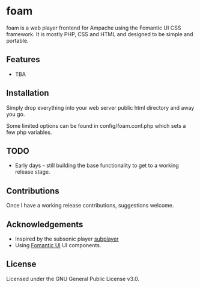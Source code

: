 # foam

foam is a web player frontend for Ampache using the Fomantic UI CSS framework. It is mostly PHP, CSS and HTML and designed to be simple and portable.

## Features

- TBA

## Installation
Simply drop everything into your web server public html directory and away you go.

Some limited options can be found in config/foam.conf.php which sets a few php variables.

## TODO
- Early days - still building the base functionality to get to a working release stage.

## Contributions
Once I have a working release contributions, suggestions welcome.

## Acknowledgements
- Inspired by the subsonic player [subplayer](https://github.com/peguerosdc/subplayer)
- Using [Fomantic UI](https://github.com/fomantic/Fomantic-UI) UI components.

## License

Licensed under the GNU General Public License v3.0.
